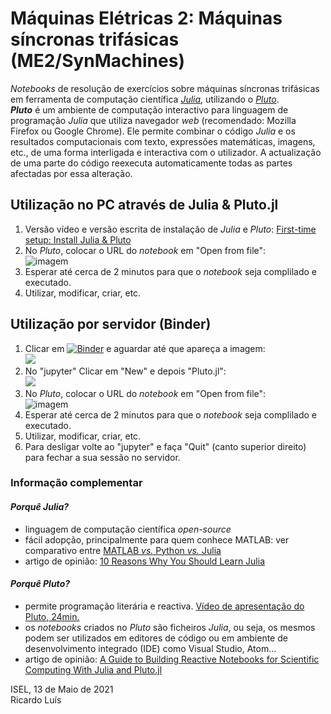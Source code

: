 # Máquinas Elétricas 2: Máquinas síncronas trifásicas (ME2/SynMachines)

*Notebooks* de resolução de exercícios sobre máquinas síncronas trifásicas em ferramenta de computação científica [*Julia*](https://julialang.org/), utilizando o [*Pluto*](https://github.com/fonsp/Pluto.jl).  
**_Pluto_** é um ambiente de computação interactivo para linguagem de programação _Julia_ que utiliza navegador *web* (recomendado: Mozilla Firefox ou Google Chrome). Ele permite combinar o código _Julia_ e os resultados computacionais com texto, expressões matemáticas, imagens, etc., de uma forma interligada e interactiva com o utilizador. A actualização de uma parte do código reexecuta automaticamente todas as partes afectadas por essa alteração.  

## Utilização no PC através de **Julia & Pluto.jl** 
1. Versão vídeo e versão escrita de instalação de _Julia_ e _Pluto_: [First-time setup: Install Julia & Pluto](https://computationalthinking.mit.edu/Spring21/installation/)
2. No _Pluto_, colocar o URL do *notebook* em "Open from file":  
![imagem](https://github.com/Ricardo-Luis/ME2/blob/main/Pluto.png)
3. Esperar até cerca de 2 minutos para que o *notebook* seja complilado e executado.
4. Utilizar, modificar, criar, etc.

## Utilização por servidor (Binder)  
1. Clicar em [![Binder](https://mybinder.org/badge_logo.svg)](https://mybinder.org/v2/gh/Ricardo-Luis/ioplutonotebooks/HEAD) e aguardar até que apareça a imagem:  
![](https://i.imgur.com/fg2FLeM.png)
2. No "jupyter" Clicar em "New" e depois "Pluto.jl":  
![](https://i.imgur.com/vLA4Of7.jpg)
3. No _Pluto_, colocar o URL do *notebook* em "Open from file":  
![imagem](https://github.com/Ricardo-Luis/ME2/blob/main/Pluto.png)
5. Esperar até cerca de 2 minutos para que o *notebook* seja complilado e executado.
6. Utilizar, modificar, criar, etc.
7. Para desligar volte ao "jupyter" e faça "Quit" (canto superior direito) para fechar a sua sessão no servidor.


### Informação complementar 
#### _Porquê Julia?_  
- linguagem de computação científica _open-source_ 
- fácil adopção, principalmente para quem conhece MATLAB: ver comparativo entre [MATLAB _vs._ Python _vs._ Julia](https://cheatsheets.quantecon.org/)
- artigo de opinião: [10 Reasons Why You Should Learn Julia](https://blog.goodaudience.com/10-reasons-why-you-should-learn-julia-d786ac29c6ca)

#### _Porquê Pluto?_  
- permite programação literária e reactiva. [Vídeo de apresentação do Pluto, 24min.](https://live.juliacon.org/talk/WNBYW8)
- os _notebooks_ criados no *Pluto* são ficheiros *Julia*, ou seja, os mesmos podem ser utilizados em editores de código ou em ambiente de desenvolvimento integrado (IDE) como Visual Studio, Atom...  
- artigo de opinião: [A Guide to Building Reactive Notebooks for Scientific Computing With Julia and Pluto.jl](https://medium.com/swlh/a-guide-to-building-reactive-notebooks-for-scientific-computing-with-julia-and-pluto-jl-1a2c0c455d51)


ISEL, 13 de Maio de 2021  
Ricardo Luís

